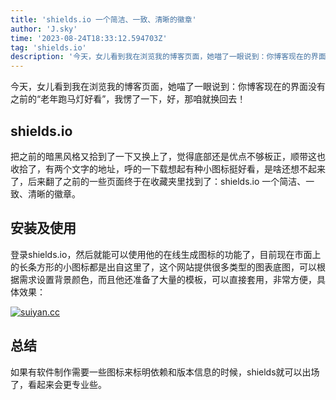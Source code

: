 ```yaml
---
title: 'shields.io 一个简洁、一致、清晰的徽章'
author: 'J.sky'
time: '2023-08-24T18:33:12.594703Z'
tag: 'shields.io'
description: '今天，女儿看到我在浏览我的博客页面，她喵了一眼说到：你博客现在的界面没有之前的“老年跑马灯好看”，我愣了一下，好，那咱就换回去！'
---
```

今天，女儿看到我在浏览我的博客页面，她喵了一眼说到：你博客现在的界面没有之前的“老年跑马灯好看”，我愣了一下，好，那咱就换回去！

## shields.io

把之前的暗黑风格又拾到了一下又换上了，觉得底部还是优点不够板正，顺带这也收拾了，有两个文字的地址，呼的一下载想起有种小图标挺好看，是啥还想不起来了，后来翻了之前的一些页面终于在收藏夹里找到了：shields.io 一个简洁、一致、清晰的徽章。

## 安装及使用

登录shields.io，然后就能可以使用他的在线生成图标的功能了，目前现在市面上的长条方形的小图标都是出自这里了，这个网站提供很多类型的图表底图，可以根据需求设置背景颜色，而且他还准备了大量的模板，可以直接套用，非常方便，具体效果：

<a href="https://github.com/bosichong/suiyan" target="_blank">
          <img class="w-auto" alt="suiyan.cc" src="https://img.shields.io/badge/SuiYan-%E9%9D%99%E6%80%81%E5%8D%9A%E5%AE%A2%E7%94%9F%E6%88%90%E5%99%A8-green">
  </a>

## 总结

如果有软件制作需要一些图标来标明依赖和版本信息的时候，shields就可以出场了，看起来会更专业些。